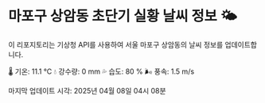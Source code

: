 
# 마포구 상암동 초단기 실황 날씨 정보 🌤️

이 리포지토리는 기상청 API를 사용하여 서울 마포구 상암동의 날씨 정보를 업데이트합니다. 

🌡️ 기온: 11.1 ℃
💧 강수량: 0 mm
💦 습도: 80 %
🌬️ 풍속: 1.5 m/s

마지막 업데이트 시각: 2025년 04월 08일 04시 08분    
